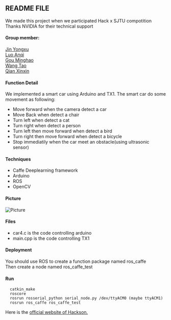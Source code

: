 ## README FILE
 We made this project when we participated Hack x SJTU compotition 
 Thanks NVIDIA for their technical support
#### Group member:
[Jin Yongxu](https://github.com/JosephKim6)\
[Luo Anqi]()\
[Gou Minghao]()\
[Wang Tao](https://github.com/IrvingW)\
[Qian Xinxin]()

#### Function Detail
We implemented a smart car using Arduino and TX1.
The smart car do some movement as following:
* Move forward when the camera detect a car
* Move Back when detect a chair
* Turn left when detect a cat
* Turn right when detect a person
* Turn left then move forward when detect a bird
* Turn right then move forward when detect a bicycle
* Stop immediatily when the car meet an obstacle(using ultrasonic sensor)

#### Techniques
* Caffe Deeplearning framework
* Arduino
* ROS
* OpenCV

#### Picture
![Picture](https://github.com/JosephKim6/HackXSJTU-Nvidia/blob/master/4775AC0C5F0EC7A554805684CA0FF74F.jpg)

#### Files
* car4.c is the code controlling arduino
* main.cpp is the code controlling TX1


#### Deployment
You should use ROS to create a function package named ros_caffe\
Then create a node named ros_caffe_test

#### Run
```
  catkin_make
  roscore
  rosrun rosserial_python serial_node.py /dev/ttyACM0 (maybe ttyACM1)
  rosrun ros_caffe ros_caffe_test

```

Here is the [official website of Hackson.](https://www.hackx.org/)

